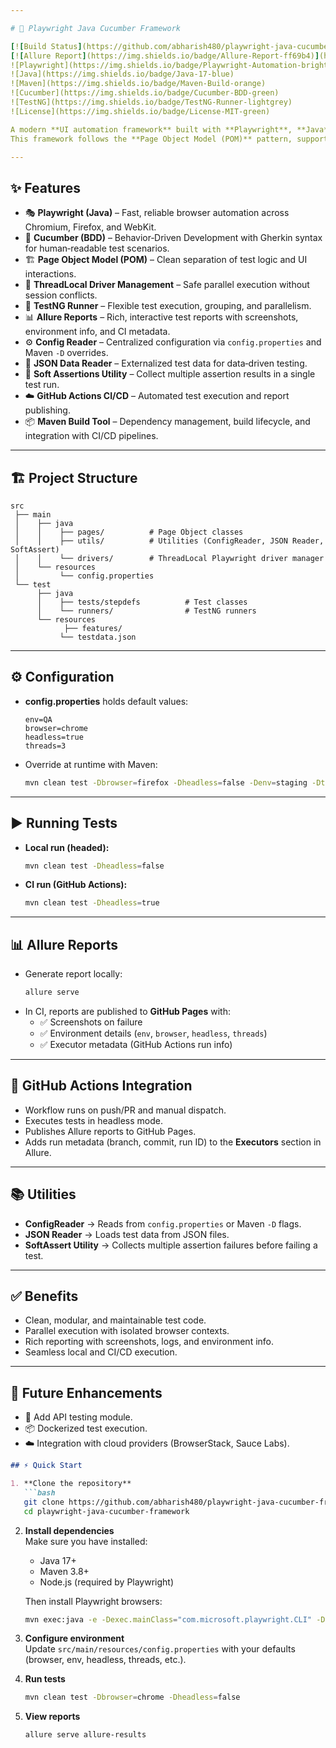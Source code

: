 ```yaml
---

# 🚀 Playwright Java Cucumber Framework  

[![Build Status](https://github.com/abharish480/playwright-java-cucumber-framework/actions/workflows/maven.yml/badge.svg)](https://github.com/abharish480/playwright-java-cucumber-framework/actions)  
[![Allure Report](https://img.shields.io/badge/Allure-Report-ff69b4)](https://abharish480.github.io/playwright-java-cucumber-framework/)  
![Playwright](https://img.shields.io/badge/Playwright-Automation-brightgreen)  
![Java](https://img.shields.io/badge/Java-17-blue)  
![Maven](https://img.shields.io/badge/Maven-Build-orange)  
![Cucumber](https://img.shields.io/badge/Cucumber-BDD-green)  
![TestNG](https://img.shields.io/badge/TestNG-Runner-lightgrey)  
![License](https://img.shields.io/badge/License-MIT-green)  

A modern **UI automation framework** built with **Playwright**, **Java**, **Cucumber**, and **Maven**, designed for scalability, maintainability, and CI/CD integration.  
This framework follows the **Page Object Model (POM)** pattern, supports **parallel execution** with `ThreadLocal`, integrates with **Allure Reports**, and runs seamlessly on **GitHub Actions**.

---
```


## ✨ Features

- 🎭 **Playwright (Java)** – Fast, reliable browser automation across Chromium, Firefox, and WebKit.  
- 🥒 **Cucumber (BDD)** – Behavior‑Driven Development with Gherkin syntax for human‑readable test scenarios.  
- 🏗 **Page Object Model (POM)** – Clean separation of test logic and UI interactions.  
- 🧵 **ThreadLocal Driver Management** – Safe parallel execution without session conflicts.  
- 🧪 **TestNG Runner** – Flexible test execution, grouping, and parallelism.  
- 📊 **Allure Reports** – Rich, interactive test reports with screenshots, environment info, and CI metadata.  
- ⚙️ **Config Reader** – Centralized configuration via `config.properties` and Maven `-D` overrides.  
- 📂 **JSON Data Reader** – Externalized test data for data‑driven testing.  
- 🧷 **Soft Assertions Utility** – Collect multiple assertion results in a single test run.  
- ☁️ **GitHub Actions CI/CD** – Automated test execution and report publishing.  
- 📦 **Maven Build Tool** – Dependency management, build lifecycle, and integration with CI/CD pipelines.  

---

## 🏗 Project Structure

```
src
 ├── main
 │    ├── java
 │    │    ├── pages/          # Page Object classes
 │    │    ├── utils/          # Utilities (ConfigReader, JSON Reader, SoftAssert)
 │    │    └── drivers/        # ThreadLocal Playwright driver manager
 │    └── resources
 │         └── config.properties
 └── test
      ├── java
      │    ├── tests/stepdefs          # Test classes
      │    └── runners/                # TestNG runners
      └── resources
            ├── features/  
           └── testdata.json
```

---

## ⚙️ Configuration

- **config.properties** holds default values:
  ```properties
  env=QA
  browser=chrome
  headless=true
  threads=3
  ```
- Override at runtime with Maven:
  ```bash
  mvn clean test -Dbrowser=firefox -Dheadless=false -Denv=staging -Dthreads=2 -Dtags=@regression
  ```

---

## ▶️ Running Tests

- **Local run (headed):**
  ```bash
  mvn clean test -Dheadless=false
  ```

- **CI run (GitHub Actions):**
  ```bash
  mvn clean test -Dheadless=true
  ```

---

## 📊 Allure Reports

- Generate report locally:
  ```bash
  allure serve
  ```
- In CI, reports are published to **GitHub Pages** with:
  - ✅ Screenshots on failure  
  - ✅ Environment details (`env`, `browser`, `headless`, `threads`)  
  - ✅ Executor metadata (GitHub Actions run info)  

---

## 🔗 GitHub Actions Integration

- Workflow runs on push/PR and manual dispatch.  
- Executes tests in headless mode.  
- Publishes Allure reports to GitHub Pages.  
- Adds run metadata (branch, commit, run ID) to the **Executors** section in Allure.  

---

## 📚 Utilities

- **ConfigReader** → Reads from `config.properties` or Maven `-D` flags.  
- **JSON Reader** → Loads test data from JSON files.  
- **SoftAssert Utility** → Collects multiple assertion failures before failing a test.  

---

## ✅ Benefits

- Clean, modular, and maintainable test code.  
- Parallel execution with isolated browser contexts.  
- Rich reporting with screenshots, logs, and environment info.  
- Seamless local and CI/CD execution.  

---

## 🌟 Future Enhancements

- 🔄 Add API testing module.  
- 📦 Dockerized test execution.  
- ☁️ Integration with cloud providers (BrowserStack, Sauce Labs).  

```markdown
## ⚡ Quick Start

1. **Clone the repository**  
   ```bash
   git clone https://github.com/abharish480/playwright-java-cucumber-framework.git
   cd playwright-java-cucumber-framework
   ```

2. **Install dependencies**  
   Make sure you have installed:
   - Java 17+  
   - Maven 3.8+  
   - Node.js (required by Playwright)  

   Then install Playwright browsers:  
   ```bash
   mvn exec:java -e -Dexec.mainClass="com.microsoft.playwright.CLI" -Dexec.args="install"
   ```

3. **Configure environment**  
   Update `src/main/resources/config.properties` with your defaults (browser, env, headless, threads, etc.).

4. **Run tests**  
   ```bash
   mvn clean test -Dbrowser=chrome -Dheadless=false
   ```

5. **View reports**  
   ```bash
   allure serve allure-results
   ```
```
